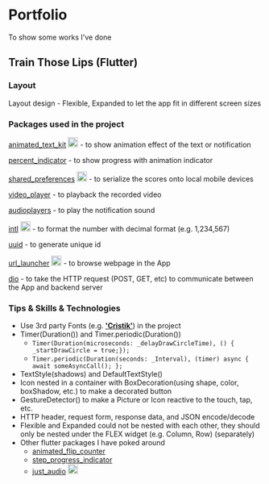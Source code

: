 # Portfolio
To show some works I've done
## Train Those Lips (Flutter)
### Layout

Layout design - Flexible, Expanded to let the app fit in different screen sizes 

### Packages used in the project

[animated_text_kit](https://pub.dev/packages/animated_text_kit) <img src="https://pub.dev/static/hash-rp3lqslb/img/ff-banner-desktop-2x.png" width=20 /> -  to show animation effect of the text or notification

[percent_indicator](https://pub.dev/packages/percent_indicator) - to show progress with animation indicator

[shared_preferences](https://pub.dev/packages/shared_preferences) <img src="https://pub.dev/static/hash-rp3lqslb/img/ff-banner-desktop-2x.png" width=20 /> - to serialize the scores onto local mobile devices

[video_player](https://pub.dev/packages/video_player) - to playback the recorded video

[audioplayers](https://pub.dev/packages/audioplayers) - to play the notification sound

[intl](https://pub.dev/packages/intl) <img src="https://pub.dev/static/hash-rp3lqslb/img/ff-banner-desktop-2x.png" width=20 /> - to format the number with decimal format (e.g. 1,234,567) 

[uuid](https://pub.dev/packages/uuid) - to generate unique id 

[url_launcher](https://pub.dev/packages/url_launcher) <img src="https://pub.dev/static/hash-rp3lqslb/img/ff-banner-desktop-2x.png" width=20 /> - to browse webpage in the App

[dio](https://pub.dev/packages/dio) - to take the HTTP request (POST, GET, etc) to communicate between the App and backend server

### Tips & Skills & Technologies
- Use 3rd party Fonts (e.g. [**'Cristik'**](https://textfonts.net/cristik-a-creative-type.html)) in the project
- Timer(Duration()) and Timer.periodic(Duration())
  - ```Timer(Duration(microseconds: _delayDrawCircleTime), () { _startDrawCircle = true;});```
  - ```Timer.periodic(Duration(seconds: _Interval), (timer) async { await someAsyncCall(); };```
- TextStyle(shadows) and DefaultTextStyle()
- Icon nested in a container with BoxDecoration(using shape, color, boxShadow, etc.) to make a decorated button
- GestureDetector() to make a Picture or Icon reactive to the touch, tap, etc.
- HTTP header, request form, response data, and JSON encode/decode
- Flexible and Expanded could not be nested with each other, they should only be nested under the FLEX widget (e.g. Column, Row) (separately)
- Other flutter packages I have poked around
  - [animated_flip_counter](https://pub.dev/packages/animated_flip_counter)
  - [step_progress_indicator](https://pub.dev/packages/step_progress_indicator)
  - [just_audio](https://pub.dev/packages/just_audio) <img src="https://pub.dev/static/hash-rp3lqslb/img/ff-banner-desktop-2x.png" width=20 />
  
